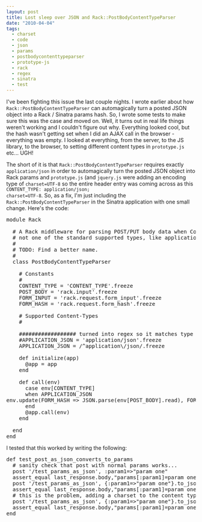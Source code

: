 ```yaml
---
layout: post
title: Lost sleep over JSON and Rack::PostBodyContentTypeParser
date: "2010-04-04"
tags:
  - charset
  - code
  - json
  - params
  - postbodycontenttypeparser
  - prototype-js
  - rack
  - regex
  - sinatra
  - test
---
```


I've been fighting this issue the last couple nights. I wrote earlier about how <code>Rack::PostBodyContentTypeParser</code> can automagically turn a posted JSON object into a Rack / Sinatra params hash. So, I wrote some tests to make sure this was the case and moved on. Well, it turns out in real life things weren't working and I couldn't figure out why. Everything looked cool, but the hash wasn't getting set when I did an AJAX call in the browser - everything was empty. I looked at everything, from the server, to the JS library, to the browser, to setting different content types in <code>prototype.js</code> etc... UGH!

The short of it is that <code>Rack::PostBodyContentTypeParser</code> requires exactly <code>application/json</code> in order to automagically turn the posted JSON object into Rack params and <code>prototype.js</code> (and <code>jquery.js</code> were adding an encoding type of <code>charset=UTF-8</code> so the entire header entry was coming across as this <code>CONTENT_TYPE: application/json; charset=UTF-8</code>. So, as a fix, I'm just including the <code>Rack::PostBodyContentTypeParser</code> in the Sinatra application with one small change. Here's the code:

<pre lang='ruby' line='1'>
module Rack
 
  # A Rack middleware for parsing POST/PUT body data when Content-Type is
  # not one of the standard supported types, like <tt>application/json</tt>.
  #
  # TODO: Find a better name.
  #
  class PostBodyContentTypeParser
 
    # Constants
    #
    CONTENT_TYPE = 'CONTENT_TYPE'.freeze
    POST_BODY = 'rack.input'.freeze
    FORM_INPUT = 'rack.request.form_input'.freeze
    FORM_HASH = 'rack.request.form_hash'.freeze
 
    # Supported Content-Types
    #

    ################## turned into regex so it matches type with encoding data...
    #APPLICATION_JSON = 'application/json'.freeze
    APPLICATION_JSON = /^application\/json/.freeze
 
    def initialize(app)
      @app = app
    end
 
    def call(env)
      case env[CONTENT_TYPE]
      when APPLICATION_JSON
env.update(FORM_HASH => JSON.parse(env[POST_BODY].read), FORM_INPUT => env[POST_BODY])
      end
      @app.call(env)
    end
 
  end
end
</pre>

I tested that this worked by writing the following:

<pre lang='ruby' line='1'>
def test_post_as_json_converts_to_params
  # sanity check that post with normal params works...
  post '/test_params_as_json', :param1=>"param one"
  assert_equal last_response.body,"params[:param1]=param one"
  post '/test_params_as_json', {:param1=>"param one"}.to_json, "CONTENT_TYPE"=>"application/json"
  assert_equal last_response.body,"params[:param1]=param one"
  # this is the problem, adding a charset to the content type seems to breaks rack-contrib/post_body_content_type_parser.rb
  post '/test_params_as_json', {:param1=>"param one"}.to_json, "CONTENT_TYPE"=>"application/json; charset=UTF-8"
  assert_equal last_response.body,"params[:param1]=param one"    
end

</pre>
